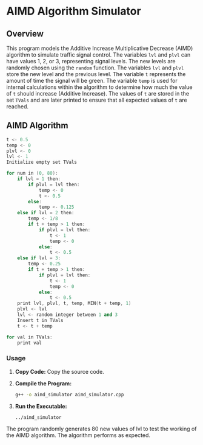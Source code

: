 # AIMD Algorithm Simulator

## Overview

This program models the Additive Increase Multiplicative Decrease (AIMD) algorithm to simulate traffic signal control. The variables `lvl` and `plvl` can have values 1, 2, or 3, representing signal levels. The new levels are randomly chosen using the `random` function. The variables `lvl` and `plvl` store the new level and the previous level. The variable `t` represents the amount of time the signal will be green. The variable `temp` is used for internal calculations within the algorithm to determine how much the value of `t` should increase (Additive Increase). The values of `t` are stored in the set `TVals` and are later printed to ensure that all expected values of `t` are reached.

## AIMD Algorithm

```cpp
t <- 0.5
temp <- 0
plvl <- 0
lvl <- 1
Initialize empty set TVals

for num in (0, 80):
    if lvl = 1 then:
        if plvl = lvl then:
            temp <- 0
            t <- 0.5
        else:
            temp <- 0.125
    else if lvl = 2 then:
        temp <- 1/8
        if t + temp > 1 then:
            if plvl = lvl then:
                t <- 1
                temp <- 0
            else:
                t <- 0.5
    else if lvl = 3:
        temp <- 0.25
        if t + temp > 1 then:
            if plvl = lvl then:
                t <- 1
                temp <- 0
            else:
                t <- 0.5
    print lvl, plvl, t, temp, MIN(t + temp, 1)
    plvl <- lvl
    lvl <- random integer between 1 and 3
    Insert t in TVals
    t <- t + temp

for val in TVals:
    print val
```

### Usage

1. **Copy Code:** Copy the source code.

2. **Compile the Program:**
    ```bash
    g++ -o aimd_simulator aimd_simulator.cpp
    ```

3. **Run the Executable:**
    ```bash
    ../aimd_simulator
    ```

The program randomly generates 80 new values of lvl to test the working of the AIMD algorithm. The algorithm performs as expected.

